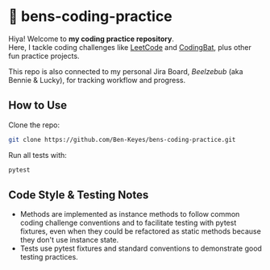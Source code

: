 # 🚀 bens-coding-practice

Hiya! Welcome to **my coding practice repository**.  
Here, I tackle coding challenges like [LeetCode](https://leetcode.com) and [CodingBat](https://codingbat.com), plus other fun practice projects.

This repo is also connected to my personal Jira Board, *Beelzebub* (aka Bennie & Lucky), for tracking workflow and progress.

## How to Use

Clone the repo:

```bash
git clone https://github.com/Ben-Keyes/bens-coding-practice.git
```

Run all tests with:
```bash
pytest
```

## Code Style & Testing Notes
- Methods are implemented as instance methods to follow common coding challenge conventions and to facilitate testing with pytest fixtures, even when they could be refactored as static methods because they don't use instance state.
- Tests use pytest fixtures and standard conventions to demonstrate good testing practices.
